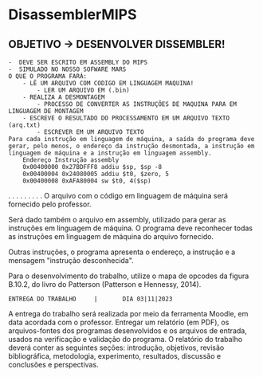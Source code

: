 # DisassemblerMIPS
OBJETIVO -> DESENVOLVER DISSEMBLER!
---
    -  DEVE SER ESCRITO EM ASSEMBLY DO MIPS
    -  SIMULADO NO NOSSO SOFWARE MARS
    O QUE O PROGRAMA FARÁ:
        - LÊ UM ARQUIVO COM CODIGO EM LINGUAGEM MAQUINA!
            - LER UM ARQUIVO EM (.bin)
        - REALIZA A DESMONTAGEM
            - PROCESSO DE CONVERTER AS INSTRUÇÕES DE MAQUINA PARA EM LINGUAGEM DE MONTAGEM
        - ESCREVE O RESULTADO DO PROCESSAMENTO EM UM ARQUIVO TEXTO (arq.txt)
            - ESCREVER EM UM ARQUIVO TEXTO 
    Para cada instrução em linguagem de máquina, a saída do programa deve gerar, pelo menos, o endereço da instrução desmontada, a instrução em linguagem de máquina e a instrução em linguagem assembly.
        Endereço Instrução assembly
        0x00400000 0x27BDFFF8 addiu $sp, $sp -8
        0x00400004 0x24080005 addiu $t0, $zero, 5
        0x00400008 0xAFA80004 sw $t0, 4($sp)
. . . . . . . . .
O arquivo com o código em linguagem de máquina será fornecido pelo professor.

Será dado também o arquivo em assembly, utilizado para gerar as instruções em linguagem de máquina.
O programa deve reconhecer todas as instruções em linguagem de máquina do arquivo fornecido. 

Outras instruções, o programa apresenta o endereço, a instrução e a mensagem "instrução desconhecida".






Para o desenvolvimento do trabalho, utilize o mapa de opcodes da figura B.10.2, do livro do Patterson
(Patterson e Hennessy, 2014).


    ENTREGA DO TRABALHO     |       DIA 03|11|2023
A entrega do trabalho será realizada por meio da ferramenta Moodle, em data acordada com o professor. 
Entregar um relatório (em PDF), os arquivos-fontes dos programas desenvolvidos e os arquivos de entrada, usados na verificação e validação do programa. O relatório do trabalho deverá conter as seguintes seções: introdução,
objetivos, revisão bibliográfica, metodologia, experimento, resultados, discussão e conclusões e
perspectivas.
